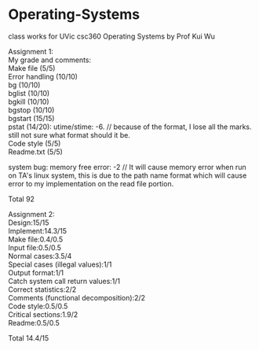 # Operating-Systems
class works for UVic csc360 Operating Systems by Prof Kui Wu

Assignment 1:<br>
My grade and comments:<br>
Make file (5/5)<br>
Error handling (10/10)<br>
bg (10/10)<br>
bglist (10/10)<br>
bgkill (10/10)<br>
bgstop (10/10)<br>
bgstart (15/15)<br>
pstat (14/20): utime/stime: -6. // because of the format, I lose all the marks. still not sure what format should it be.<br>
Code style (5/5)<br>
Readme.txt (5/5)<br>

system bug: memory free error: -2 // It will cause memory error when run on TA's linux system, this is due to the path name format which will cause error to my implementation on the read file portion.

Total 92

Assignment 2:<br>
Design:15/15<br>
Implement:14.3/15<br>
Make file:0.4/0.5<br>
Input file:0.5/0.5<br>
Normal cases:3.5/4<br>
Special cases (illegal values):1/1<br>
Output format:1/1<br>
Catch system call return values:1/1<br>
Correct statistics:2/2<br>
Comments (functional decomposition):2/2<br>
Code style:0.5/0.5<br>
Critical sections:1.9/2<br>
Readme:0.5/0.5<br>

Total 14.4/15
